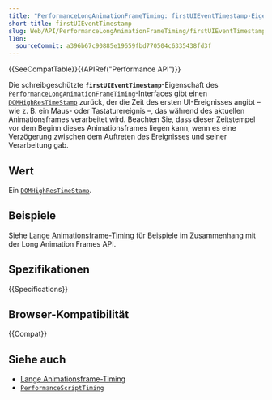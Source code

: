 ```yaml
---
title: "PerformanceLongAnimationFrameTiming: firstUIEventTimestamp-Eigenschaft"
short-title: firstUIEventTimestamp
slug: Web/API/PerformanceLongAnimationFrameTiming/firstUIEventTimestamp
l10n:
  sourceCommit: a396b67c90885e19659fbd770504c6335438fd3f
---
```


{{SeeCompatTable}}{{APIRef("Performance API")}}

Die schreibgeschützte **`firstUIEventTimestamp`**-Eigenschaft des [`PerformanceLongAnimationFrameTiming`](/de/docs/Web/API/PerformanceLongAnimationFrameTiming)-Interfaces gibt einen [`DOMHighResTimeStamp`](/de/docs/Web/API/DOMHighResTimeStamp) zurück, der die Zeit des ersten UI-Ereignisses angibt – wie z. B. ein Maus- oder Tastaturereignis –, das während des aktuellen Animationsframes verarbeitet wird. Beachten Sie, dass dieser Zeitstempel vor dem Beginn dieses Animationsframes liegen kann, wenn es eine Verzögerung zwischen dem Auftreten des Ereignisses und seiner Verarbeitung gab.

## Wert

Ein [`DOMHighResTimeStamp`](/de/docs/Web/API/DOMHighResTimeStamp).

## Beispiele

Siehe [Lange Animationsframe-Timing](/de/docs/Web/API/Performance_API/Long_animation_frame_timing#examples) für Beispiele im Zusammenhang mit der Long Animation Frames API.

## Spezifikationen

{{Specifications}}

## Browser-Kompatibilität

{{Compat}}

## Siehe auch

- [Lange Animationsframe-Timing](/de/docs/Web/API/Performance_API/Long_animation_frame_timing)
- [`PerformanceScriptTiming`](/de/docs/Web/API/PerformanceScriptTiming)
